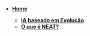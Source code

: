 * [**Home**](README.md)

    * [**IA baseado em Evolução**](evolucao.md)
    * [**O que é NEAT?**](neat.md)